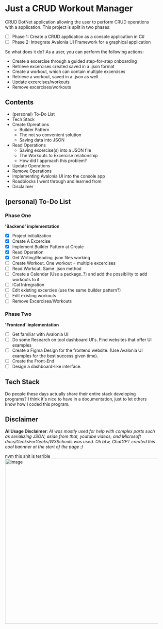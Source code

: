 # Just a CRUD Workout Manager
CRUD DotNet application allowing the user to perform CRUD operations with a application. This project is split in two phases:

- [ ] Phase 1: Create a CRUD application as a console application in C#
- [ ] Phase 2: Intregrate Avalonia UI Framework for a graphical application

So what does it do?
As a user, you can perform the following actions:
* Create a excercise through a guided step-for-step onboarding
* Retrieve excercises created saved in a .json format
* Create a workout, which can contain multiple excercises
* Retrieve a workout, saved in a .json as well
* Update excercises/workouts
* Remove excercises/workouts


## Contents
* (personal) To-Do List
* Tech Stack
* Create Opreations
	* Builder Pattern
	* The not so convenient solution
	* Saving data into JSON
* Read Operations
	* Saving excercise(s) into a JSON file
	* The Workouts to Excercise relationship
	* How did I approach this problem?
* Update Operations
* Remove Operations
* Implementing Avalonia UI into the console app
* Roadblocks I went through and learned from
* Disclaimer

## (personal) To-Do List
### Phase One
**'Backend' implementation**
- [x] Project initialization
- [x] Create A Excercise
- [x] Implement Builder Pattern at Create
- [x] Read Operation
- [x] Get Writing/Reading .json files working
- [ ] Create Workout. One workout = multiple excercises
- [ ] Read Workout. Same .json method
- [ ] Create a Calendar (Use a package..?) and add the possibility to add workouts to it
- [ ] ICal Intregration
- [ ] Edit existing excercies (use the same builder pattern?)
- [ ] Edit existing workouts
- [ ] Remove Excercises/Workouts

### Phase Two
**'Frontend' inplementation**
- [ ] Get familiar with Avalonia UI
- [ ] Do some Research on tool dashboard UI's. Find websites that offer UI examples
- [ ] Create a Figma Design for the frontend website. (Use Avalonia UI examples for the best success given time).
- [ ] Create the Front-End
- [ ] Design a dashboard-like interface.
## Tech Stack
Do people these days actually share their entire stack developing programs? I think it's nice to have in a documentation, just to let others know how I coded this program.

## Disclaimer
**AI Usage Disclaimer**: *AI was mostly used for help with complex parts such as serializing JSON, aside from that, youtube videos,
and Microsoft docs/GeeksForGeeks/W3Schools was used. Oh btw, ChatGPT created this cool bannner at the start of the page :)*

nvm this shit is terrible
<img width="855" height="543" alt="image" src="https://github.com/user-attachments/assets/baa28a92-8246-4e2f-a014-04ae378fb05d" />

